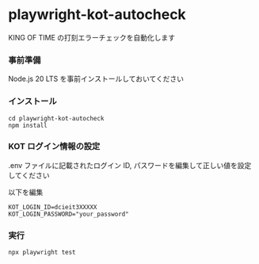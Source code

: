 # playwright-kot-autocheck

KING OF TIME の打刻エラーチェックを自動化します

### 事前準備

Node.js 20 LTS を事前インストールしておいてください

### インストール

```shell
cd playwright-kot-autocheck
npm install
```

### KOT ログイン情報の設定

.env ファイルに記載されたログイン ID, パスワードを編集して正しい値を設定してください

以下を編集

```
KOT_LOGIN_ID=dcieit3XXXXX
KOT_LOGIN_PASSWORD="your_password"
```

### 実行

```shell
npx playwright test
```
